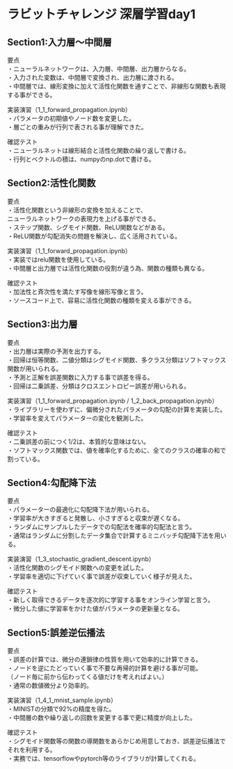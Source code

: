 # ラビットチャレンジ 深層学習day1  
  

## Section1:入力層～中間層  
  
要点   
・ニューラルネットワークは、入力層、中間層、出力層からなる。  
・入力された変数は、中間層で変換され、出力層に渡される。  
・中間層では、線形変換に加えて活性化関数を通すことで、非線形な関数も表現する事ができる。  
  
実装演習（1_1_forward_propagation.ipynb）  
・パラメータの初期値やノード数を変更した。  
・層ごとの重みが行列で表される事が理解できた。  
  
確認テスト  
・ニューラルネットは線形結合と活性化関数の繰り返しで書ける。  
・行列とベクトルの積は、numpyのnp.dotで書ける。  
  
## Section2:活性化関数  
  
要点  
・活性化関数という非線形の変換を加えることで、  
ニューラルネットワークの表現力を上げる事ができる。  
・ステップ関数、シグモイド関数、ReLU関数などがある。  
・ReLU関数が勾配消失の問題を解決し、広く活用されている。  
  
実装演習（1_1_forward_propagation.ipynb）  
・実装ではrelu関数を使用している。  
・中間層と出力層では活性化関数の役割が違う為、関数の種類も異なる。  
  
確認テスト  
・加法性と斉次性を満たす写像を線形写像と言う。  
・ソースコード上で、容易に活性化関数の種類を変える事ができる。  
  
## Section3:出力層  
  
要点  
・出力層は実際の予測を出力する。  
・回帰は恒等関数、二値分類はシグモイド関数、多クラス分類はソフトマックス関数が用いられる。  
・予測と正解を誤差関数に入力する事で誤差を得る。  
・回帰は二乗誤差、分類はクロスエントロピー誤差が用いられる。  
  
実装演習（1_1_forward_propagation.ipynb / 1_2_back_propagation.ipynb）  
・ライブラリーを使わずに、偏微分されたパラメータの勾配の計算を実装した。  
・学習率を変えてパラメーターの変化を観測した。  
  
確認テスト  
・二乗誤差の前につく1/2は、本質的な意味はない。  
・ソフトマックス関数では、値を確率化するために、全てのクラスの確率の和で割っている。  
  
## Section4:勾配降下法  
  
要点  
・パラメーターの最適化に勾配降下法が用いられる。  
・学習率が大きすぎると発散し、小さすぎると収束が遅くなる。  
・ランダムにサンプルしたデータでの勾配法を確率的勾配法と言う。  
・通常はランダムに分割したデータ集合で計算するミニバッチ勾配降下法を用いる。  
    
実装演習（1_3_stochastic_gradient_descent.ipynb）  
・活性化関数のシグモイド関数への変更を試した。  
・学習率を適切に下げていく事で誤差が収束していく様子が見えた。  
  
確認テスト  
・新しく取得できるデータを逐次的に学習する事をオンライン学習と言う。  
・微分した値に学習率をかけた値がパラメータの更新量となる。  
  
## Section5:誤差逆伝播法  
  
要点  
・誤差の計算では、微分の連鎖律の性質を用いて効率的に計算できる。  
・ノードを逆にたどっていく事で不要な再帰的計算を避ける事が可能。  
（ノード毎に前から伝わってくる値だけを考えればよい。）  
・通常の数値微分より効率的。  
  
実装演習（1_4_1_mnist_sample.ipynb）  
・MINISTの分類で92%の精度を得た。  
・中間層の数や繰り返しの回数を変更する事で更に精度が向上した。  
  
確認テスト   
・シグモイド関数等の関数の導関数をあらかじめ用意しておき、誤差逆伝播法でそれを利用する。  
・実務では、tensorflowやpytorch等のライブラリが計算してくれる。  


